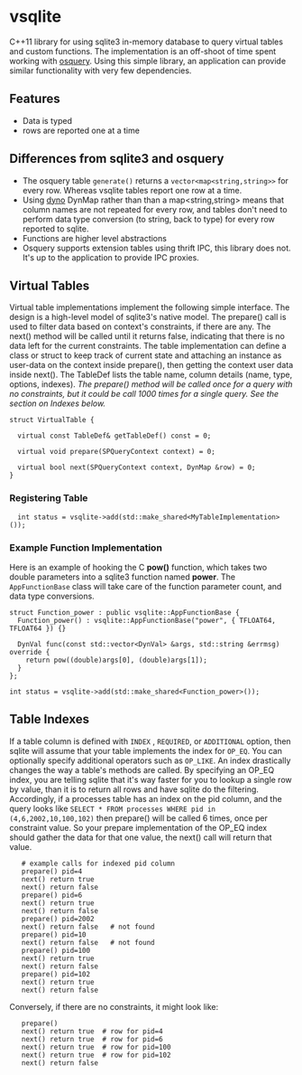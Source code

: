 # vsqlite
C++11 library for using sqlite3 in-memory database to query virtual tables and custom functions.  The implementation is an off-shoot of time spent working with [osquery](https://osquery.io).  Using this simple library, an application can provide similar functionality with very few dependencies.

## Features
 - Data is typed
 - rows are reported one at a time

## Differences from sqlite3 and osquery
 - The osquery table `generate()` returns a `vector<map<string,string>>` for every row.  Whereas vsqlite tables report one row at a time.
 - Using [dyno](https://github.com/packetzero/dyno) DynMap rather than than a map<string,string> means that column names are not repeated for every row, and tables don't need to perform data type conversion (to string, back to type) for every row reported to sqlite.
 - Functions are higher level abstractions
 - Osquery supports extension tables using thrift IPC, this library does not.  It's up to the application to provide IPC proxies.

## Virtual Tables
Virtual table implementations implement the following simple interface.  The design is a high-level model of sqlite3's native model.  The prepare() call is used to filter data based on context's constraints, if there are any.  The next() method will be called until it returns false, indicating that there is no data left for the current constraints.  The table implementation can define a class or struct to keep track of current state and attaching an instance as user-data on the context inside prepare(), then getting the context user data inside next().
The TableDef lists the table name, column details (name, type, options, indexes).
*The prepare() method will be called once for a query with no constraints, but it could be call 1000 times for a single query. See the section on Indexes below.*
```
struct VirtualTable {

  virtual const TableDef& getTableDef() const = 0;

  virtual void prepare(SPQueryContext context) = 0;

  virtual bool next(SPQueryContext context, DynMap &row) = 0;
}
```

### Registering Table

```
  int status = vsqlite->add(std::make_shared<MyTableImplementation>());
```

### Example Function Implementation
Here is an example of hooking the C **pow()** function, which takes two double parameters into a sqlite3 function named **power**.  The `AppFunctionBase` class will take care of the function parameter count, and data type conversions.
```
struct Function_power : public vsqlite::AppFunctionBase {
  Function_power() : vsqlite::AppFunctionBase("power", { TFLOAT64, TFLOAT64 }) {}

  DynVal func(const std::vector<DynVal> &args, std::string &errmsg) override {
    return pow((double)args[0], (double)args[1]);
  }
};

int status = vsqlite->add(std::make_shared<Function_power>());
```

## Table Indexes
If a table column is defined with `INDEX` , `REQUIRED`, or `ADDITIONAL` option, then sqlite will assume that your table implements the index for `OP_EQ`.  You can optionally specify additional operators such as `OP_LIKE`.  An index drastically changes the way a table's methods are called.  By specifying an OP_EQ index, you are telling sqlite that it's way faster for you to lookup a single row by value, than it is to return all rows and have sqlite do the filtering.  Accordingly, if a processes table has an index on the pid column, and the query looks like `SELECT * FROM processes WHERE pid in (4,6,2002,10,100,102)` then prepare() will be called 6 times, once per constraint value.  So your prepare implementation of the OP_EQ index should gather the data for that one value, the next() call will return that value.
```
   # example calls for indexed pid column
   prepare() pid=4
   next() return true
   next() return false
   prepare() pid=6
   next() return true
   next() return false
   prepare() pid=2002
   next() return false   # not found
   prepare() pid=10
   next() return false   # not found
   prepare() pid=100
   next() return true
   next() return false
   prepare() pid=102
   next() return true
   next() return false
```
Conversely, if there are no constraints, it might look like:
```
   prepare()
   next() return true  # row for pid=4
   next() return true  # row for pid=6
   next() return true  # row for pid=100
   next() return true  # row for pid=102
   next() return false
```
